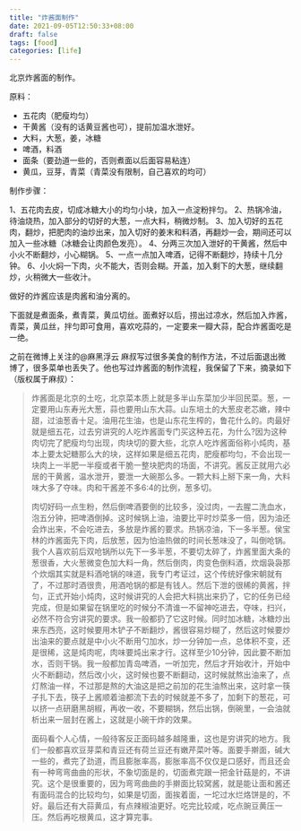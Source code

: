 ```yaml
---
title: "炸酱面制作"
date: 2021-09-05T12:50:33+08:00
draft: false
tags: [food]
categories: [life]
---
```


北京炸酱面的制作。

<!--more-->

原料：

+ 五花肉（肥瘦均匀）
+ 干黄酱（没有的话黄豆酱也可），提前加温水泄好。
+ 大料，大葱，姜，冰糖
+ 啤酒，料酒
+ 面条（要劲道一些的，否则煮面以后面容易粘连）
+ 黄瓜，豆芽，青菜（青菜没有限制，自己喜欢的均可）

制作步骤：

1、五花肉去皮，切成冰糖大小的均匀小块，加入一点淀粉拌匀。
2、热锅冷油，待油烧热，加入部分的切好的大葱，一点大料，稍微炒制。
3、加入切好的五花肉，翻炒，把肥肉的油炒出来，加入切好的姜末和料酒，再翻炒一会，期间还可以加入一些冰糖（冰糖会让肉颜色发亮）。
4、分两三次加入泄好的干黄酱，然后中小火不断翻炒，小心糊锅。
5、一点一点加入啤酒，记得不断翻炒，持续十几分钟。
6、小火焖一下肉，火不能大，否则会糊。开盖，加入剩下的大葱，继续翻炒，火稍微大一些收汁。

做好的炸酱应该是肉酱和油分离的。

下面就是煮面条，煮青菜，黄瓜切丝。面煮好以后，捞出过凉水，然后加入炸酱，青菜，黄瓜丝，拌匀即可食用，喜欢吃蒜的，一定要来一瓣大蒜，配合炸酱面吃是一绝。

之前在微博上关注的@麻黑浮云 麻叔写过很多美食的制作方法，不过后面退出微博了，很多菜单也丢失了。他也写过炸酱面的制作流程，我保留了下来，摘录如下（版权属于麻叔）：

> 炸酱面是北京的土吃，北京菜本质上就是多半山东菜加少半回民菜。葱，一定要用山东寿光大葱，蒜也要用山东大蒜。山东培土的大葱皮老芯嫩，辣中甜，过油葱香十足。油用花生油，也是山东花生榨的，鲁花什么的。肉最好就是细五花，过去穷讲究的人吃炸酱面专门买这种五花，为什么?因为这种肉切完了肥瘦均匀出现，肉块切的要大些，北京人吃炸酱面俗称小炖肉，基本上要太妃糖那么大的块，这样如果是细五花肉，肥瘦都均匀，不会出现一块肉上一半肥一半瘦或者干脆一整块肥肉的场面，不讲究。酱反正就用六必居的干黄酱，温水泄开，要泄一大碗那么多。一颗大料上掰下来一角，大料味大多了夺味。肉和干酱差不多6:4的比例，葱多切。
>
> 肉切好码一点生粉，然后倒啤酒要倒的比较多，没过肉，一去腥二洗血水，泡五分钟，把啤酒倒掉。这时候锅上油，油要比平时炒菜多一倍，因为油还会炸出来，不会吃进去，多放是炸酱的要求。热锅凉油，下一多半葱。侯宝林的炸酱面先下肉，后放葱，因为怕油热做的时间长葱味没了，叫倒呛锅。我个人喜欢前后双呛锅所以先下一多半葱，不要切太碎了，炸酱里面大条的葱很香，大火葱微变色加大料一角，然后倒肉，肉变色倒料酒，炊烟袅袅那个炊烟其实就是料酒呛锅的味道，我专门考证过，这个传统好像宋朝就有了，不过那时酒很贵，用酒呛锅的都是有钱人。然后下泄的很稀的黄酱，拌匀，正式开始小炖肉，这时候讲究的人会把大料挑出来扔了，它的任务已经完成，但是如果留在锅里吃的时候分不清谁一不留神吃进去，夺味，扫兴，必然不符合穷讲究的要求。我一般都扔了它这时候。同时加冰糖，冰糖炒出来东西亮，这时候要用木铲子不断翻炒，酱很容易炒糊了，然后这时候要炒出油来的要点就是中小火不断用勺加水，炒一分钟加一点，总体积不变，还是很稀，这是炖肉呢，肉味要炖出来才行。这样至少10分钟，因此要不断加水，否则干锅。我一般都加青岛啤酒，一听加完，然后才开始收汁，开始中火不断翻动，然后改小火，这时候也要不断翻动，这时候就熬出油来了，点灯熬油一样，不过那是熬的大油这是把之前加的花生油熬出来，这时拿一筷子扎下去，筷子上酱顺着油都流下去的时候就差不多了，加剩下的葱花，可以挤一点研磨黑胡椒，再收一收，不要糊锅，然后出锅，倒碗里，一会油就析出来一层封在酱上，这就是小碗干炸的效果。
>
> 面码看个人心情，一般待客反正面码越多越隆重，这也是穷讲究的地方。我们一般都喜欢豆芽菜和青豆还有荷兰豆还有嫩芹菜叶等。面要手擀面，碱大一些的，煮完了劲道，而且膨胀率高，膨胀率高不仅仅是口感好，而且还会有一种弯弯曲曲的形状，不象切面是的，切面煮完跟一把金针菇是的，不讲究。这个是很重要的，因为弯弯曲曲的手擀面比较窝酱，就是能让面和酱还有面码混合的比较均匀，如果是切面，面挨着面，一坨过水烂烙饼是的，不好。最后还有大蒜黄瓜，有点辣椒油更好。吃完比较咸，吃点豌豆黄压一压。然后再吃根黄瓜，这才算完事。
